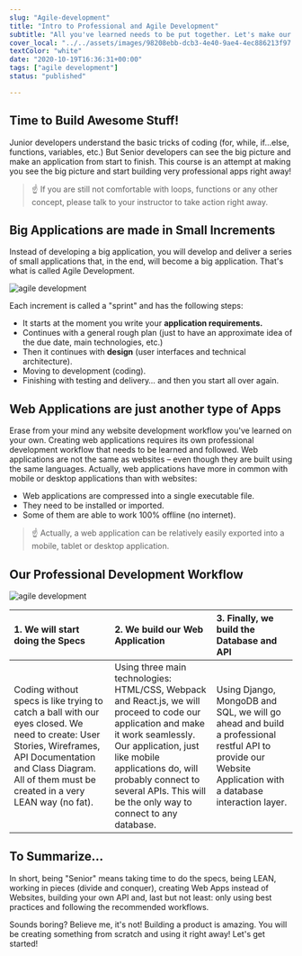 ```yaml
---
slug: "Agile-development"
title: "Intro to Professional and Agile Development"
subtitle: "All you've learned needs to be put together. Let's make our first entire professional application using the Agile Development method!"
cover_local: "../../assets/images/98208ebb-dcb3-4e40-9ae4-4ec886213f97.jpeg"
textColor: "white"
date: "2020-10-19T16:36:31+00:00"
tags: ["agile development"]
status: "published"

---
```


## Time to Build Awesome Stuff!

Junior developers understand the basic tricks of coding (for, while, if...else, functions, variables, etc.) But Senior developers can see the big picture and make an application from start to finish. This course is an attempt at making you see the big picture and start building very professional apps right away!

> ☝️ If you are still not comfortable with loops, functions or any other concept, please talk to your instructor to take action right away.

## Big Applications are made in Small Increments


Instead of developing a big application, you will develop and deliver a series of small applications that, in the end, will become a big application. That's what is called Agile Development.

![agile development](https://github.com/breatheco-de/content/blob/master/src/assets/images/7f627fe6-aa37-4450-bbff-dc4ea0ce8309.jpeg?raw=true)

Each increment is called a "sprint" and has the following steps:

+ It starts at the moment you write your **application requirements.**
+ Continues with a general rough plan (just to have an approximate idea of the due date, main technologies, etc.)
+ Then it continues with **design** (user interfaces and technical architecture).
+ Moving to development (coding).
+ Finishing with testing and delivery… and then you start all over again.


## Web Applications are just another type of Apps


Erase from your mind any website development workflow you've learned on your own. Creating web applications requires its own professional development workflow that needs to be learned and followed. Web applications are not the same as websites – even though they are built using the same languages. Actually, web applications have more in common with mobile or desktop applications than with websites:

+ Web applications are compressed into a single executable file.
+ They need to be installed or imported.
+ Some of them are able to work 100% offline (no internet).

> ☝️ Actually, a web application can be relatively easily exported into a mobile, tablet or desktop application.


## Our Professional Development Workflow


![agile development](https://github.com/breatheco-de/content/blob/master/src/assets/images/2b3ed62a-070f-4e7f-9572-34628ffb40d9.png?raw=true)

|1. We will start doing the Specs   |2. We build our Web Application   |3. Finally, we build the Database and API |
|:----------------------------------|:---------------------------------|:-----------------------------------------|
| Coding without specs is like trying to catch a ball with our eyes closed. We need to create: User Stories, Wireframes, API Documentation and Class Diagram. All of them must be created in a very LEAN way (no fat).  | Using three main technologies: HTML/CSS, Webpack and React.js, we will proceed to code our application and make it work seamlessly. Our application, just like mobile applications do, will probably connect to several APIs.  This will be the only way to connect to any database.       | Using Django, MongoDB and SQL, we will go ahead and build a professional restful API to provide our Website Application with a database interaction layer. |     

## To Summarize…


In short, being "Senior" means taking time to do the specs, being LEAN, working in pieces (divide and conquer), creating Web Apps instead of Websites, building your own API and, last but not least: only using best practices and following the recommended workflows.

Sounds boring? Believe me, it's not! Building a product is amazing. You will be creating something from scratch and using it right away! Let's get started!


